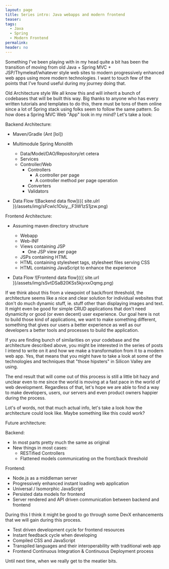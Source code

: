 ```yaml
---
layout: page
title: Series intro: Java webapps and modern frontend
teaser:
tags:
  - Java
  - Spring
  - Modern Frontend
permalink:
header: no
---
```


Something I've been playing with in my head quite a bit has been the transition of moving from old Java + Spring MVC + JSP/Thymeleaf/whatever style web sites to modern progressively enhanced web apps using more modern technologies. I want to touch few of the points that I've found useful during my journey doing that.

Old Architecture style
We all know this and will inherit a bunch of codebases that will be built this way. Big thanks to anyone who has every written tutorials and templates to do this, there must be tons of them online since a lot of Spring stack using folks seem to follow the same pattern. So how does a Spring MVC Web "App" look in my mind?
Let's take a look:

Backend Architecture:

* Maven/Gradle (Ant [lol])
* Multimodule Spring Monolith
  * Data/Model/DAO/Repository/et cetera
  * Services
  * Controller/Web
    * Controllers
      * A controller per page
      * A controller method per page operation
    * Converters
    * Validators


* Data Flow
  ![Backend data flow]({{ site.ulrl }}/assets/img/sFcwlc1Osiy__F3W1zS1jzw.png)


Frontend Architecture:

* Assuming maven directory structure
  * Webapp
  * Web-INF
  * Views containing JSP
    * One JSP view per page
  * JSPs containing HTML
  * HTML containing stylesheet tags, stylesheet files serving CSS
  * HTML containing JavaScript to enhance the experience

* Data Flow
  ![Frontend data flow]({{ site.url }}/assets/img/sSvtDSaB20KSs5kjvxxOqmg.png)


If we think about this from a viewpoint of back/front threshold, the architecture seems like a nice and clear solution for individual websites that don't do much dynamic stuff, ie. stuff other than displaying images and text. It might even be good for simple CRUD applications that don't need dynamicity or good (or even decent) user experience. Our goal here is not to build those kind of applications, we want to make something different, something that gives our users a better experience as well as our developers a better tools and processes to build the application.


If you are finding bunch of similarities on your codebase and the architecture described above, you might be interested in the series of posts I intend to write on it and how we make a transformation from it to a modern web app. Yes, that means that you might have to take a look at some of the technologies and techniques that "those hipsters" in Silicon Valley are using.

The end result that will come out of this process is still a little bit hazy and unclear even to me since the world is moving at a fast pace in the world of web development. Regardless of that, let's hope we are able to find a way to make developers, users, our servers and even product owners happier during the process.

Lot's of words, not that much actual info, let's take a look how the architecture could look like. Maybe something like this could work?

Future architecture:

Backend:
* In most parts pretty much the same as original
* New things in most cases:
  * RESTified Controllers
  * Flattened models communicating on the front/back threshold

Frontend:
* Node.js as a middleman server
* Progressively enhanced instant loading web application
* Universal / Isomorphic JavaScript
* Persisted data models for frontend
* Server rendered and API driven communication between backend and frontend


During this I think it might be good to go through some DevX enhancements that we will gain during this process.
  * Test driven development cycle for frontend resources
  * Instant feedback cycle when developing
  * Compiled CSS and JavaScript
  * Transpiled languages and their interoperability with traditional web app
  * Frontend Continuous Integration & Continuous Deployment process

  Until next time, when we really get to the meatier bits.
